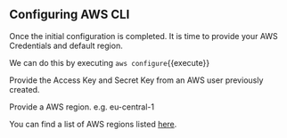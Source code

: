 

## Configuring AWS CLI
Once the initial configuration is completed. It is time to provide your AWS Credentials and default region.

We can do this by executing `aws configure`{{execute}}

Provide the Access Key and Secret Key from an AWS user previously created.

Provide a AWS region. e.g. eu-central-1

You can find a list of AWS regions listed [here](https://docs.aws.amazon.com/AWSEC2/latest/UserGuide/using-regions-availability-zones.html#concepts-available-regions).
